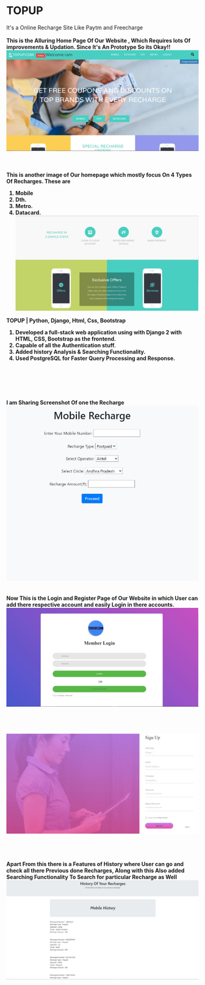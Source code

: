 # TOPUP
It's a Online Recharge Site Like Paytm and Freecharge
<br><br>
<b>This is the Alluring Home Page Of Our Website , Which Requires lots Of improvements & Updation. Since It's An Prototype So its Okay!!</b>
![REPO list](static///home1.JPG)
<br><br><br><br>
<b> This is another image of Our homepage which mostly focus On 4 Types Of Recharges. 
  These are
  1. Mobile
  2. Dth.
  3. Metro.
  4. Datacard.
  ![REPO list](static///home2.JPG)
  
  
  TOPUP | Python, Django, Html, Css, Bootstrap
 1. Developed a full-stack web application using with Django 2 with HTML, CSS, Bootstrap as the frontend.
 2. Capable of all the Authentication stuff.
 3. Added history Analysis & Searching Functionality.
 4. Used PostgreSQL for Faster Query Processing and Response.
  
<br><br><br><br><br>
I am Sharing Screenshot Of one the Recharge
![REPO list](static//mobile.JPG)
<br><br><br>
Now This is the Login and Register Page of Our Website in which User can add there respective account and easily Login in there accounts.<br>
![REPO list](static//login.JPG)
<br><br><br><br><br>
  ![REPO list](static//signup.JPG)
<br><br><br><br><br>
Apart From this there is a Features of History where User can go and check all there Previous done Recharges, Along with this Also added Searching Functionality To Search for particular Recharge as Well
![REPO list](static//history1.JPG)
  
  </b>

